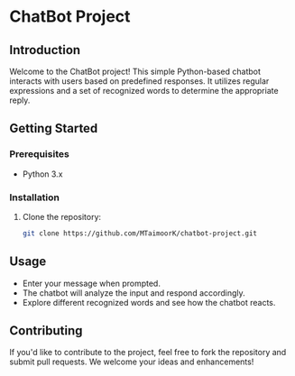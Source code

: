 # ChatBot Project

## Introduction

Welcome to the ChatBot project! This simple Python-based chatbot interacts with users based on predefined responses. It utilizes regular expressions and a set of recognized words to determine the appropriate reply.

## Getting Started

### Prerequisites

- Python 3.x

### Installation

1. Clone the repository:

   ```bash
   git clone https://github.com/MTaimoorK/chatbot-project.git

## Usage

- Enter your message when prompted.
- The chatbot will analyze the input and respond accordingly.
- Explore different recognized words and see how the chatbot reacts.

## Contributing
If you'd like to contribute to the project, feel free to fork the repository and submit pull requests. We welcome your ideas and enhancements!
